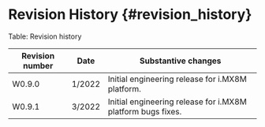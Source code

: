 Revision History {#revision_history}
====

Table: Revision history

|Revision number| Date| Substantive changes|
|----|----|----|
| W0.9.0 | 1/2022 | Initial engineering release for i.MX8M platform. |
| W0.9.1 | 3/2022 | Initial engineering release for i.MX8M platform bugs fixes. |
